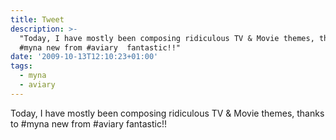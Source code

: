 ```yaml
---
title: Tweet
description: >-
  "Today, I have mostly been composing ridiculous TV & Movie themes, thanks to
  #myna new from #aviary  fantastic!!"
date: '2009-10-13T12:10:23+01:00'
tags:
  - myna
  - aviary
---
```

Today, I have mostly been composing ridiculous TV & Movie themes, thanks to #myna new from #aviary  fantastic!!
